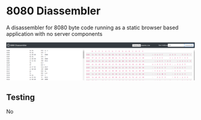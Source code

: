 # 8080 Diassembler

A disassembler for 8080 byte code running as a static browser based application with no server components

![Screenshot](./.github/8080PRE-screenshot.png?raw=true)

## Testing

No